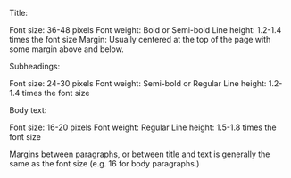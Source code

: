Title:

Font size: 36-48 pixels
Font weight: Bold or Semi-bold
Line height: 1.2-1.4 times the font size
Margin: Usually centered at the top of the page with some margin above and below.

Subheadings:

Font size: 24-30 pixels
Font weight: Semi-bold or Regular
Line height: 1.2-1.4 times the font size

Body text:

Font size: 16-20 pixels
Font weight: Regular
Line height: 1.5-1.8 times the font size

Margins between paragraphs, or between title and text is generally the same as the font size (e.g. 16 for body paragraphs.)
